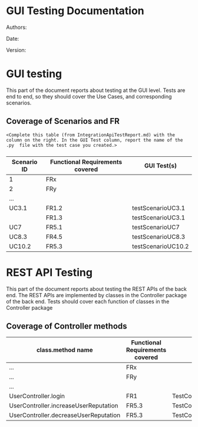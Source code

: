 # GUI  Testing Documentation 

Authors:

Date:

Version:

# GUI testing

This part of the document reports about testing at the GUI level. Tests are end to end, so they should cover the Use Cases, and corresponding scenarios.

## Coverage of Scenarios and FR

```
<Complete this table (from IntegrationApiTestReport.md) with the column on the right. In the GUI Test column, report the name of the .py  file with the test case you created.>
```

### 

| Scenario ID | Functional Requirements covered | GUI Test(s) |
| ----------- | ------------------------------- | ----------- | 
| 1           | FRx                             |             |             
| 2           | FRy                             |             |             
| ...         |                                 |             |         
| UC3.1       | FR1.2                           | testScenarioUC3.1  |        
|             | FR1.3                           | testScenarioUC3.1  |             
| UC7         | FR5.1                           | testScenarioUC7    |             
| UC8.3       | FR4.5                           | testScenarioUC8.3  |             
| UC10.2      | FR5.3                           | testScenarioUC10.2 |             


# REST  API  Testing

This part of the document reports about testing the REST APIs of the back end. The REST APIs are implemented by classes in the Controller package of the back end. 
Tests should cover each function of classes in the Controller package

## Coverage of Controller methods


<Report in this table the test cases defined to cover all methods in Controller classes >

| class.method name | Functional Requirements covered |REST  API Test(s) | 
| ----------- | ------------------------------- | ----------- | 
|  ...           | FRx                             |             |     
|  ...           | FRy                             |             |             
| ...         |                                 |             |             
| UserController.login | FR1                             | TestController.testLogin                  |             
| UserController.increaseUserReputation  | FR5.3                           | TestController.testIncreaseUserReputation |             
| UserController.decreaseUserReputation  | FR5.3                           | TestController.testDecreaseUserReputation |             
